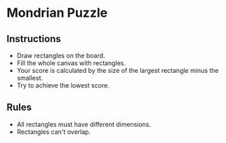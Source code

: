 # Mondrian Puzzle

## Instructions
- Draw rectangles on the board.
- Fill the whole canvas with rectangles.
- Your score is calculated by the size of the largest rectangle minus the smallest.
- Try to achieve the lowest score.
## Rules
- All rectangles must have different dimensions.
- Rectangles can't overlap.
